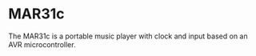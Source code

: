 # MAR31c
The MAR31c is a portable music player with clock and input based on an AVR microcontroller.
